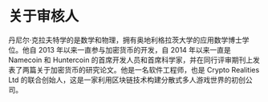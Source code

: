 # 关于审核人

丹尼尔·克拉夫特学的是数学和物理，拥有奥地利格拉茨大学的应用数学博士学位。他自 2013 年以来一直参与加密货币的开发，自 2014 年以来一直是 Namecoin 和 Huntercoin 的首席开发人员和首席科学家，并在同行评审期刊上发表了两篇关于加密货币的研究论文。他是一名软件工程师，也是 Crypto Realities Ltd 的联合创始人，这是一家利用区块链技术构建分散式多人游戏世界的初创公司。